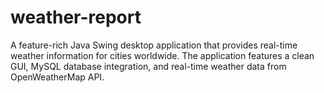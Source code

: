 # weather-report
A feature-rich Java Swing desktop application that provides real-time weather information for cities worldwide. The application features a clean GUI, MySQL database integration, and real-time weather data from OpenWeatherMap API.
